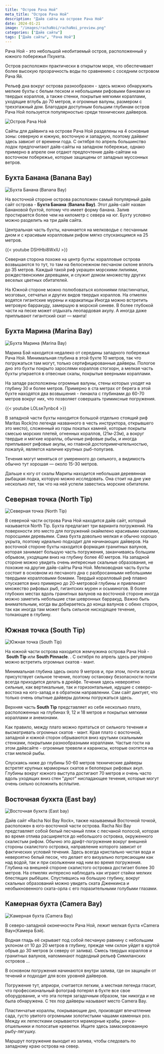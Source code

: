 ```yaml
---
title: "Остров Рача Ной"
meta_title: "Остров Рача Ной"
description: "Дайв сайты на острове Рача Ной"
date: 2024-01-21
image: "/images/rachaNoi/rachaNoi_preview.png"
categories: ["Дайв сайты"]
tags: ["Дайв сайты", "Рача Ной"]
---
```


Рача Ной - это небольшой необитаемый остров, расположенный у южного побережья Пхукета.

Остров расположен практически в открытом море, что обеспечивает более высокую прозрачность воды по сравнению с соседним островом Рача Яй.

Рельеф дна вокруг острова разнообразен - здесь можно обнаружить мелкие бухты с белым песком и небольшими рифовыми банками из твердых кораллов, а также стенки, покрытые мягкими кораллами, уходящие вглубь до 70 метров, и огромные валуны, размером с трехэтажный дом. Благодаря доступным большим глубинам остров Рача Ной пользуется популярностью среди технических дайверов.

![Остров Рача Ной](https://github.com/Muratov-Egor/diversnotes/blob/master/assets/images/rachaNoi/rachaNoi_racha_noi.png?raw=true "Остров Рача Ной")

Сайты для дайвинга на острове Рача Ной разделены на 4 основные зоны: северную и южную, восточную и западную, поэтому дайвинг здесь зависит от времени года.  С октября по апрель большинство лодок предпочитают дайв-сайты на западном побережье, однако примерно в апреле они отдают предпочтение дайв-сайтам на восточном побережье, которые защищены от западных муссонных ветров.

## Бухта Банана (Banana Bay)

![Бухта Банана (Banana Bay)](https://github.com/Muratov-Egor/diversnotes/blob/master/assets/images/rachaNoi/rachaNoi_banana_bay.png?raw=true "Бухта Банана (Banana Bay)")

На восточной стороне острова расположен самый популярный дайв сайт острова - **Бухта Банана** (**Banana Bay)**. Этот дайв-сайт назван Банановой бухтой, потому что имеет форму банана. Залив простирается более чем на километр с севера на юг. Бухту условно можно разделить на три дайв сайта.

Центральная часть бухты, начинается на мелководье с песчанным дном и с красивым коралловым рифом мягко спускающимся на 25 метров.

{{< youtube DSHHbi8WxIU >}}

Северная сторона похоже на центр бухты: коралловые острова возвышаются то тут, то там на белоснежном песчаном склоне вплоть до 35 метров. Каждый такой риф украшен морскими лилиями, рождественскими деревцами, и служит домом множеству других веселых цветных обитателей.

На Южной стороне можно полюбоваться колониями пластинчатых, мозговых, сетчатых и других видов твердых кораллов.  На отмелях водятся гигантские мурены и каракатицы  Иногда можно встретить метровую барракуду, замершую в морской синеве. В более глубокой части на песке может отдыхать леопардовая акулу. А иногда даже приплывают гигантский скат — манта!

## Бухта Марина (Marina Bay)

![Бухта Марина (Marina Bay)](https://github.com/Muratov-Egor/diversnotes/blob/master/assets/images/rachaNoi/rachaNoi_marina_bay.png?raw=true "Бухта Марина (Marina Bay)")

Марина Бэй находится недалеко от середины западного побережья Рача Ной. Минимальная глубина в этой бухте 10 метров, так что погружаться там могут, только сертифицированные дайверы. Пологое дно это бухты покрыто зарослями кораллов стогхорн, а мелкая часть бухты упирается в отвесные скалы, покрытые веерными кораллами.

На западе расположены огромные валуны, стены которых уходят на глубину 30 и более метров. Примерно в ста метрах от берега в этой бухте находятся два возвышения - пинакла с глубинами до 60-70 метров вокруг них, что позволяет совершать тримиксные погружения.

{{< youtube LOLse7ynbc4 >}}

В западной части бухты находится большой отдельно стоящий риф Maritas Rock(по легенде названного в честь инструктора, открывшего это место), сложенный из горы покатых камней, которые покрыты смесью морских плетей, огненных кораллов,
(21м-23м), а вокруг твердые и мягкие кораллы, обычные рифовые рыбы, и иногда приплывают рифовые акулы, но главной достопримечательностью, пожалуй, является наличие крупных рыб-попугаев.

Течения могут меняться от умеренного до сильного, а видимость обычно тут хорошая — около 15-30 метров.

Дальше к югу от скалы Мариты находится небольшая деревянная рыбацкая лодка, которую можно исследовать. Она стоит на дне уже несколько лет, так что на ней успели завестись морские обитатели.

## Северная точка (North Tip)

![Северная точка (North Tip)](https://github.com/Muratov-Egor/diversnotes/blob/master/assets/images/rachaNoi/rachaNoi_north_tip.png?raw=true "Северная точка (North Tip)")

В северной части острова Рача Ной находится дайв сайт, который называется North Tip.  Бухта предлагает три варианта погружений. На поверхности это место для погружений окаймлено красивыми скалами, поросшими деревьями. Сама бухта довольно мелкая и обычно хорошо укрыта, поэтому идеально подходит для начинающих дайверов. На восточной стороне бухты находится формация гранитных валунов, которая занимает большую часть погружения, заканчиваясь большим обрывом, уходящим вниз на глубину более 40 метров. На западной стороне можно увидеть очень интересные скальные образования, не похожие на другие дайв-сайты Рача Ной. Мелководная часть бухты состоит в основном из песчаного дна с разбросанными небольшими твердыми коралловыми бомами. Твердый коралловый риф плавно спускается вниз примерно до 20-метровой глубины и привлекает множество рифовых рыб, гигантских мурен и осьминогов. В более глубоких местах вдоль гранитных валунов на восточной стороне иногда можно заметить небольшие стаи шевронных барракуд. Важно быть внимательным, когда вы добираетесь до конца валунов с обеих сторон, так как иногда там может быть сильное нисходящее течение, толкающее в глубину.

## Южная точка (South Tip)

![Южная точка (South Tip)](https://github.com/Muratov-Egor/diversnotes/blob/master/assets/images/rachaNoi/rachaNoi_south_tip.png?raw=true "Южная точка (South Tip)")

На южной части острова находится жемчужина острова Рача Ной - **South Tip** или **South Pinnacle**. . С октября по апрель здесь регулярно можно встретить огромных скатов - мант.

Минимальная глубина здесь около 9 метров и, при этом, почти всегда присутствует сильное течение, поэтому остановку безопасности почти всегда приходится делать в дрейфе. Течения здесь невероятно сильные, как вертикальные, так и горизонтальные, идущие с северо-востока на юго-запад и в обратном направлении. Сам сайт диктует, что только очень опытные дайверы должны погружаться здесь.

Верхняя часть **South Tip** представляет из себя несколько плато, расположенных на глубинах 9, 12 и 18 метров и покрытых мягкими кораллами и анемонами.

Как правило, между плато можно прятаться от сильного течения и высматривать огромных скатов - мант. Края плато с восточной, западной и южной сторон обрываются вниз крутыми скальными стенками, покрытыми разнообразными кораллами. Частые гости на этом дайвсайте - огромные тревели и каранксы, которые охотятся на стаи мелкой рыбы.

Спускаясь ниже до глубины 50-60 метров технические дайверы встретят крупных мраморных скатов и белоперых рифовых акул. Глубины вокруг южного выступа достигают 70 метров и очень часто вдоль уходящих вниз стен "дуют" ниспадающее течения, которые могут очень сильно осложнить всплытие.

## Восточная бухкта (East bay)

![Восточная бухкта (East bay)](https://github.com/Muratov-Egor/diversnotes/blob/master/assets/images/rachaNoi/rachaNoi_east_bay.png?raw=true "Восточная бухкта (East bay)")

Дайв сайт «Racha Noi Bay Rock», также называемый Восточной точкой, расположен в юго-восточной части острова. Racha Noi Bay представляет собой белый песчаный пляж с песчаной полосой, которая во время отлива расширяется до небольшого островка, окруженного скалистым рифом. Обычно это дрифт-погружение вокруг внешней стороны скалистого островка, направление которого зависит от фактических условий течения. Здесь всегда кристально чистая вода и невероятно белый песок, что делает его визуально потрясающим как над водой, так и при скольжении над ним во время погружения. Глубина на внешней стороне скалистого островка достигает более 30 метров. На отмелях интересно наблюдать как играют стайки мелких блестящих рыбёшек. Спустившись на большую глубину, вокруг скальных образований можно увидеть ската Дженкинса и необыкновенного ската-орла с его поразительными голубыми глазами.

## Камерная бухта (Camera Bay)

![Камерная бухта (Camera Bay)](https://github.com/Muratov-Egor/diversnotes/blob/master/assets/images/rachaNoi/rachaNoi_camera_bay.png?raw=true "Камерная бухта (Camera Bay)")

В северо-западной оконечности Рача Ной, лежит мелкая бухта «Camera Bay»(Камера Бэй).

Водная гладь её скрывает под собой песчаную равнину с небольшим уклоном от 10 до 20 метров в глубину, прежде чем склон уйдет в крутой обрыв до 30 метров (к северу от залива).  Смесь твердых кораллов и гранитных валунов, напоминают подводный рельеф Симиланских островов …

В основном погружения начинаются внутри залива, где он защищён от течений и подходит для всех уровней дайверов.

Погружение тут, априори, считается легким, а местная легенда гласит, что профессиональный фотограф потерял в бухте все свое оборудование, и что эта потеря загадочным образом, так никогда и не была обнаружена. С тех пор дайверы называют место Camera Bay.

Пластинчатые кораллы, покрывающие дно, производят впечатление сада, густо увитого огромными золотистыми чашами каменных роз. Между их лепестками скрываются мраморные крабы, рачки-отшельники и полосатые креветки. Ищите здесь замаскированную рыбу-лягушку.

Маршрут погружение выходит из залива, чтобы следовать по западному краю острова на север.
